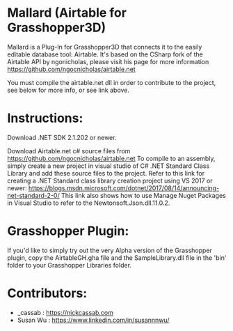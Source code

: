 # Mallard (Airtable for Grasshopper3D)
 Mallard is a Plug-In for Grasshopper3D that connects it to the easily editable database tool: Airtable. It's based on the CSharp fork of the Airtable API by ngonicholas, please visit his page for more information https://github.com/ngocnicholas/airtable.net

You must compile the airtable.net dll in order to contribute to the project, see below for more info, or see link above.

# Instructions:

Download .NET SDK 2.1.202 or newer.

Download Airtable.net c# source files from https://github.com/ngocnicholas/airtable.net  To compile to an assembly, simply create a new project in visual studio of C# .NET Standard Class Library and add these source files to the project. Refer to this link for creating a .NET Standard class library creation project using VS 2017 or newer: https://blogs.msdn.microsoft.com/dotnet/2017/08/14/announcing-net-standard-2-0/ This link also shows how to use Manage Nuget Packages in Visual Studio to refer to the Newtonsoft.Json.dll.11.0.2.

# Grasshopper Plugin:

If you'd like to simply try out the very Alpha version of the Grasshopper plugin, copy the AirtableGH.gha file and the SampleLibrary.dll file in the 'bin' folder to your Grasshopper Libraries folder.

# Contributors:

- _cassab : https://nickcassab.com
- Susan Wu : https://www.linkedin.com/in/susannnwu/
